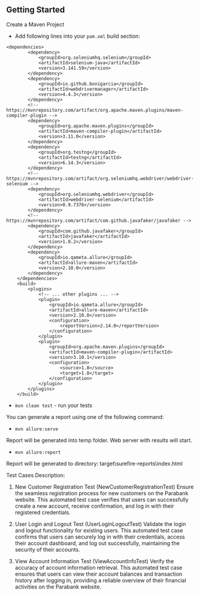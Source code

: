 
## Getting Started

Create a Maven Project 

* Add following lines into your `pom.xml` build section:
```
<dependencies>
        <dependency>
            <groupId>org.seleniumhq.selenium</groupId>
            <artifactId>selenium-java</artifactId>
            <version>3.141.59</version>
        </dependency>
        <dependency>
            <groupId>io.github.bonigarcia</groupId>
            <artifactId>webdrivermanager</artifactId>
            <version>4.4.3</version>
        </dependency>
        <!-- https://mvnrepository.com/artifact/org.apache.maven.plugins/maven-compiler-plugin -->
        <dependency>
            <groupId>org.apache.maven.plugins</groupId>
            <artifactId>maven-compiler-plugin</artifactId>
            <version>3.11.0</version>
        </dependency>
        <dependency>
            <groupId>org.testng</groupId>
            <artifactId>testng</artifactId>
            <version>6.14.3</version>
        </dependency>
        <!-- https://mvnrepository.com/artifact/org.seleniumhq.webdriver/webdriver-selenium -->
        <dependency>
            <groupId>org.seleniumhq.webdriver</groupId>
            <artifactId>webdriver-selenium</artifactId>
            <version>0.9.7376</version>
        </dependency>
        <!-- https://mvnrepository.com/artifact/com.github.javafaker/javafaker -->
        <dependency>
            <groupId>com.github.javafaker</groupId>
            <artifactId>javafaker</artifactId>
            <version>1.0.2</version>
        </dependency>
        <dependency>
            <groupId>io.qameta.allure</groupId>
            <artifactId>allure-maven</artifactId>
            <version>2.10.0</version>
        </dependency>
    </dependencies>
    <build>
        <plugins>
            <!-- ... other plugins ... -->
            <plugin>
                <groupId>io.qameta.allure</groupId>
                <artifactId>allure-maven</artifactId>
                <version>2.10.0</version>
                <configuration>
                    <reportVersion>2.14.0</reportVersion>
                </configuration>
            </plugin>
            <plugin>
                <groupId>org.apache.maven.plugins</groupId>
                <artifactId>maven-compiler-plugin</artifactId>
                <version>3.10.1</version>
                <configuration>
                    <source>1.8</source>
                    <target>1.8</target>
                </configuration>
            </plugin>
        </plugins>
    </build>
```

* `mvn clean test` - run your tests

You can generate a report using one of the following command:

* `mvn allure:serve`

Report will be generated into temp folder. Web server with results will start.

* `mvn allure:report`

Report will be generated tо directory: target\surefire-reports\index.html


Test Cases Description:

1. New Customer Registration Test (NewCustomerRegistrationTest)
Ensure the seamless registration process for new customers on the Parabank website. This automated test case verifies that users can successfully create a new account, receive confirmation, and log in with their registered credentials.

2. User Login and Logout Test (UserLoginLogoutTest)
Validate the login and logout functionality for existing users. This automated test case confirms that users can securely log in with their credentials, access their account dashboard, and log out successfully, maintaining the security of their accounts.

3. View Account Information Test (ViewAccountInfoTest)
Verify the accuracy of account information retrieval. This automated test case ensures that users can view their account balances and transaction history after logging in, providing a reliable overview of their financial activities on the Parabank website.


